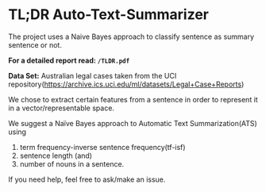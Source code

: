 # TL;DR Auto-Text-Summarizer

The project uses a Naive Bayes approach to classify sentence as summary sentence or not.

**For a detailed report read: `/TLDR.pdf`**

**Data Set:** Australian legal cases taken from the UCI repository(https://archive.ics.uci.edu/ml/datasets/Legal+Case+Reports)

We chose to extract certain features from a sentence in order to represent it in a vector/representable space.

We suggest a Naïve Bayes approach to Automatic Text Summarization(ATS) using 
1. term frequency-inverse sentence frequency(tf-isf)
2. sentence length (and)
3. number of nouns in a sentence.

If you need help, feel free to ask/make an issue.
